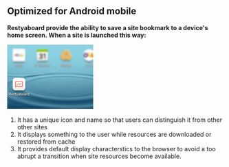 ## Optimized for Android mobile


**Restyaboard provide the ability to save a site bookmark to a device's home screen. When a site is launched this way:**

![[Image: Optimized for Android mobile]](android_mobile.png "Optimized for Android mobile")

1.  It has a unique icon and name so that users can distinguish it from other other sites
2.  It displays something to the user while resources are downloaded or restored from cache
3.  It provides default display characterstics to the browser to avoid a too abrupt a transition when site resources become available.